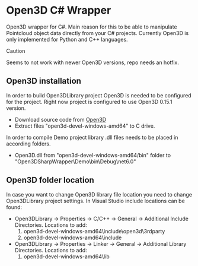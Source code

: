 # Open3D C# Wrapper

Open3D wrapper for C#. Main reason for this to be able to manipulate Pointcloud object data directly from your C# projects. Currently Open3D is only implemented for Python and C++ languages.

> [!CAUTION]
> Seems to not work with newer Open3D versions, repo needs an hotfix. 
## Open3D installation
In order to build Open3DLibrary project Open3D is needed to be configured for the project.
Right now project is configured to use Open3D 0.15.1 version. 
- Download source code from [Open3D](http://www.open3d.org/)
- Extract files "open3d-devel-windows-amd64" to C drive.

In order to compile Demo project library .dll files needs to be placed in according folders.
- Open3D.dll from "open3d-devel-windows-amd64/bin" folder to "Open3DSharpWrapper\Demo\bin\Debug\net6.0"

## Open3D folder location
In case you want to change Open3D library file location you need to change Open3DLibrary project settings.
In Visual Studio include locations can be found:
- Open3DLibrary -> Properties -> C/C++ -> General -> Additional Include Directories. Locations to add:
  1. open3d-devel-windows-amd64\include\open3d\3rdparty
  2. open3d-devel-windows-amd64\include
- Open3DLibrary -> Properties -> Linker -> General -> Additional Library Directories. Locations to add:
  1. open3d-devel-windows-amd64\lib
